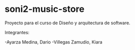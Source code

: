 # soni2-music-store

Proyecto para el curso de Diseño y arquitectura de software.

Integrantes:

-Ayarza Medina, Dario
-Villegas Zamudio, Kiara
